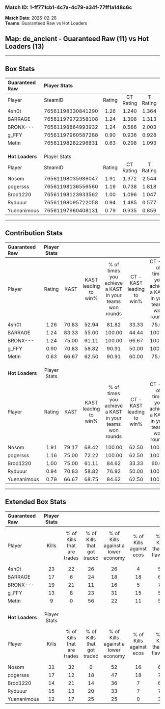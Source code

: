 ### Match ID: 1-ff771cb1-4c7a-4c79-a34f-77ff1a148c6c  
**Match Date**: 2025-02-26  
**Teams**: Guaranteed Raw vs Hot Loaders  

## **Map**: de_ancient - Guaranteed Raw (11) vs Hot Loaders (13)  
---  

## Box Stats  

| **Guaranteed Raw** | Player Stats      |        |           |          |       |       |       |         |        |      |     |
| :- | :- | :-: | :-: | :-: | :-: | :-: | :-: | :-: | :-: | :-: | :-: |
| Player             | SteamID           | Rating | CT Rating | T Rating | KAST  |  ADR  | Kills | Assists | Deaths | K/D  | HS% |
| 4sh0t              | 76561198330841290 |  1.26  |   1.240   |  1.364   | 70.83 | 81.3  |  23   |    3    |   19   | 1.21 | 47  |
| BARRAGE            | 76561197972358108 |  1.24  |   1.308   |  1.313   | 83.33 | 83.0  |  17   |    7    |   15   | 1.13 | 41  |
| BRONX---           | 76561198864993932 |  1.24  |   0.586   |  2.003   | 75.00 | 98.5  |  19   |    8    |   18   | 1.06 | 36  |
| g_FFY              | 76561197960587288 |  0.90  |   0.936   |  0.928   | 70.83 | 71.4  |  13   |    6    |   18   | 0.72 | 69  |
| Metin              | 76561198282296831 |  0.63  |   0.298   |  1.093   | 66.67 | 50.6  |   9   |    4    |   19   | 0.47 | 22  |
|                    |                   |        |           |          |       |       |       |         |        |      |     |
|                    |                   |        |           |          |       |       |       |         |        |      |     |
|                    |                   |        |           |          |       |       |       |         |        |      |     |
| **Hot Loaders**    | Player Stats      |        |           |          |       |       |       |         |        |      |     |
| Player             | SteamID           | Rating | CT Rating | T Rating | KAST  |  ADR  | Kills | Assists | Deaths | K/D  | HS% |
| Nosom              | 76561198035986047 |  1.91  |   1.372   |  2.544   | 79.17 | 137.1 |  31   |    7    |   14   | 2.21 | 45  |
| pogersss           | 76561198136556560 |  1.16  |   0.738   |  1.818   | 75.00 | 74.7  |  17   |    8    |   15   | 1.13 | 41  |
| Brod1220           | 76561198123933562 |  1.00  |   1.096   |  1.047   | 75.00 | 63.2  |  14   |    5    |   15   | 0.93 | 64  |
| Ryduuur            | 76561198095722058 |  0.94  |   1.485   |  0.577   | 70.83 | 65.3  |  15   |    3    |   18   | 0.83 | 20  |
| Yuenanimous        | 76561197960408131 |  0.79  |   0.935   |  0.859   | 66.67 | 66.0  |  12   |    4    |   19   | 0.63 | 41  |
---  

## Contribution Stats  

| **Guaranteed Raw** | Player Stats |       |                      |                                                        |                           |                                                             |                          |                                                            |
| :- | :-: | :-: | :-: | :-: | :-: | :-: | :-: | :-: |
| Player             |    Rating    | KAST  | KAST leading to win% | % of times you achieve a KAST in your teams won rounds | CT - KAST leading to win% | CT - % of times you achieve a KAST in your teams won rounds | T - KAST leading to win% | T - % of times you achieve a KAST in your teams won rounds |
| 4sh0t              |     1.26     | 70.83 |        52.94         |                         81.82                          |           33.33           |                            75.00                            |          75.00           |                           85.71                            |
| BARRAGE            |     1.24     | 83.33 |        55.00         |                         100.00                         |           44.44           |                           100.00                            |          63.64           |                           100.00                           |
| BRONX---           |     1.24     | 75.00 |        61.11         |                         100.00                         |           66.67           |                           100.00                            |          58.33           |                           100.00                           |
| g_FFY              |     0.90     | 70.83 |        58.82         |                         90.91                          |           50.00           |                           100.00                            |          66.67           |                           85.71                            |
| Metin              |     0.63     | 66.67 |        62.50         |                         90.91                          |           60.00           |                            75.00                            |          63.64           |                           100.00                           |
|                    |              |       |                      |                                                        |                           |                                                             |                          |                                                            |
|                    |              |       |                      |                                                        |                           |                                                             |                          |                                                            |
|                    |              |       |                      |                                                        |                           |                                                             |                          |                                                            |
| **Hot Loaders**    | Player Stats |       |                      |                                                        |                           |                                                             |                          |                                                            |
| Player             |    Rating    | KAST  | KAST leading to win% | % of times you achieve a KAST in your teams won rounds | CT - KAST leading to win% | CT - % of times you achieve a KAST in your teams won rounds | T - KAST leading to win% | T - % of times you achieve a KAST in your teams won rounds |
| Nosom              |     1.91     | 79.17 |        68.42         |                         100.00                         |           62.50           |                           100.00                            |          72.73           |                           100.00                           |
| pogersss           |     1.16     | 75.00 |        72.22         |                         100.00                         |           62.50           |                           100.00                            |          80.00           |                           100.00                           |
| Brod1220           |     1.00     | 75.00 |        61.11         |                         84.62                          |           33.33           |                            60.00                            |          88.89           |                           100.00                           |
| Ryduuur            |     0.94     | 70.83 |        58.82         |                         76.92                          |           50.00           |                           100.00                            |          71.43           |                           62.50                            |
| Yuenanimous        |     0.79     | 66.67 |        68.75         |                         84.62                          |           62.50           |                           100.00                            |          75.00           |                           75.00                            |
---  

## Extended Box Stats  

| **Guaranteed Raw** | Player Stats |                            |                            |                                    |                         |                              |                                 |        |                             |                                     |                          |                               |                            |
| :- | :-: | :-: | :-: | :-: | :-: | :-: | :-: | :-: | :-: | :-: | :-: | :-: | :-: |
| Player             |    Kills     | % of Kills that are trades | % of Kills that got traded | % of Kills against a lower economy | % of Kills against ecos | % of Kills that are flawless | % of Kills that are close duels | Deaths | % of Deaths that get traded | % of Deaths against a lower economy | % of Deaths against ecos | % of Deaths that are flawless | % of Deaths that are close |
| 4sh0t              |      23      |             22             |             26             |                 26                 |            4            |              57              |                4                |   19   |             11              |                 11                  |            0             |              74               |             0              |
| BARRAGE            |      17      |             6              |             24             |                 18                 |           18            |              65              |               12                |   15   |             20              |                  7                  |            0             |              53               |             20             |
| BRONX---           |      19      |             21             |             11             |                 16                 |            5            |              74              |                0                |   18   |             11              |                 28                  |            11            |              61               |             0              |
| g_FFY              |      13      |             8              |             23             |                 31                 |           15            |              54              |               15                |   18   |              6              |                 17                  |            6             |              61               |             11             |
| Metin              |      9       |             0              |             56             |                 22                 |           11            |              56              |                0                |   19   |             16              |                 16                  |            5             |              63               |             0              |
|                    |              |                            |                            |                                    |                         |                              |                                 |        |                             |                                     |                          |                               |                            |
|                    |              |                            |                            |                                    |                         |                              |                                 |        |                             |                                     |                          |                               |                            |
|                    |              |                            |                            |                                    |                         |                              |                                 |        |                             |                                     |                          |                               |                            |
| **Hot Loaders**    | Player Stats |                            |                            |                                    |                         |                              |                                 |        |                             |                                     |                          |                               |                            |
| Player             |    Kills     | % of Kills that are trades | % of Kills that got traded | % of Kills against a lower economy | % of Kills against ecos | % of Kills that are flawless | % of Kills that are close duels | Deaths | % of Deaths that get traded | % of Deaths against a lower economy | % of Deaths against ecos | % of Deaths that are flawless | % of Deaths that are close |
| Nosom              |      31      |             32             |             0              |                 52                 |           16            |              65              |               10                |   14   |             21              |                 29                  |            7             |              57               |             7              |
| pogersss           |      17      |             12             |             18             |                 47                 |           18            |              71              |                6                |   15   |             33              |                 20                  |            0             |              60               |             0              |
| Brod1220           |      14      |             21             |             14             |                 36                 |            7            |              64              |                7                |   15   |             20              |                 27                  |            0             |              67               |             13             |
| Ryduuur            |      15      |             13             |             20             |                 33                 |            7            |              73              |                0                |   18   |             22              |                 28                  |            0             |              78               |             6              |
| Yuenanimous        |      12      |             17             |             25             |                 25                 |            0            |              33              |                0                |   19   |             26              |                 37                  |            5             |              53               |             5              |
